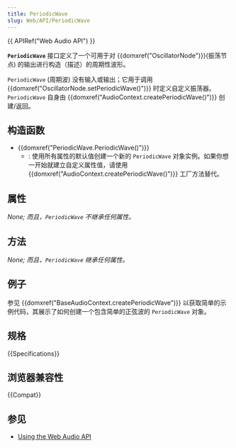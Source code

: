 ```yaml
---
title: PeriodicWave
slug: Web/API/PeriodicWave
---
```


{{ APIRef("Web Audio API") }}

**`PeriodicWave`** 接口定义了一个可用于对 {{domxref("OscillatorNode")}}(振荡节点) 的输出进行构造（描述）的周期性波形。

`PeriodicWave` (周期波) 没有输入或输出；它用于调用 {{domxref("OscillatorNode.setPeriodicWave()")}} 时定义自定义振荡器。 `PeriodicWave` 自身由 {{domxref("AudioContext.createPeriodicWave()")}} 创建/返回。

## 构造函数

- {{domxref("PeriodicWave.PeriodicWave()")}}
  - : 使用所有属性的默认值创建一个新的 `PeriodicWave` 对象实例。如果你想一开始就建立自定义属性值，请使用 {{domxref("AudioContext.createPeriodicWave()")}} 工厂方法替代。

## 属性

_None; 而且，`PeriodicWave` 不继承任何属性。_

## 方法

_None; 而且，`PeriodicWave` 继承任何属性。_

## 例子

参见 {{domxref("BaseAudioContext.createPeriodicWave")}} 以获取简单的示例代码，其展示了如何创建一个包含简单的正弦波的 `PeriodicWave` 对象。

## 规格

{{Specifications}}

## 浏览器兼容性

{{Compat}}

## 参见

- [Using the Web Audio API](/zh-CN/docs/Web_Audio_API/Using_Web_Audio_API)
